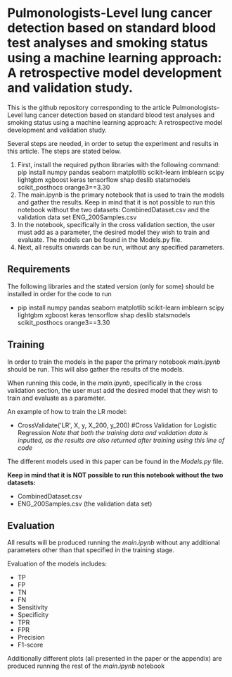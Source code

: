 # Pulmonologists-Level lung cancer detection based on standard blood test analyses and smoking status using a machine learning approach: A retrospective model development and validation study. 

This is the github repository corresponding to the article Pulmonologists-Level lung cancer detection based on standard blood test analyses and smoking status using a machine learning approach: A retrospective model development and validation study.

Several steps are needed, in order to setup the experiment and results in this article. The steps are stated below.
1) First, install the required python libraries with the following command: pip install numpy pandas seaborn matplotlib scikit-learn imblearn scipy lightgbm xgboost keras tensorflow shap deslib statsmodels scikit_posthocs orange3==3.30
2) The main.ipynb is the primary notebook that is used to train the models and gather the results. Keep in mind that it is not possible to run this notebook without the two datasets: CombinedDataset.csv and the validation data set ENG_200Samples.csv
4) In the notebook, specifically in the cross validation section, the user must add as a parameter, the desired model they wish to train and evaluate. The models can be found in the Models.py file.
5) Next, all results onwards can be run, without any specified parameters.

## Requirements

The following libraries and the stated version (only for some) should be installed in order for the code to run

- pip install numpy pandas seaborn matplotlib scikit-learn imblearn scipy lightgbm xgboost keras tensorflow shap deslib statsmodels scikit_posthocs orange3==3.30

## Training

In order to train the models in the paper the primary notebook _main.ipynb_ should be run. This will also gather the results of the models.

When running this code, in the _main.ipynb_, specifically in the cross validation section, the user must add the desired model that they wish to train and evaluate as a parameter. 

An example of how to train the LR model:

- CrossValidate('LR', X, y, X_200, y_200) #Cross Validation for Logistic Regression
_Note that both the training data and validation data is inputted, as the results are also returned after training using this line of code_

The different models used in this paper can be found in the _Models.py_ file.

**Keep in mind that it is NOT possible to run this notebook without the two datasets:** 
- CombinedDataset.csv
- ENG_200Samples.csv (the validation data set)

## Evaluation

All results will be produced running the _main.ipynb_ without any additional parameters other than that specified in the training stage.

Evaluation of the models includes:

- TP
- FP
- TN
- FN
- Sensitivity
- Specificity
- TPR
- FPR
- Precision
- F1-score

Additionally different plots (all presented in the paper or the appendix) are produced running the rest of the _main.ipynb_ notebook
